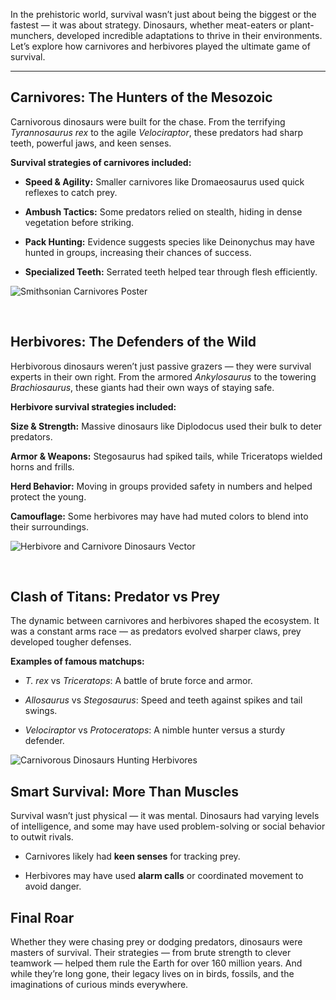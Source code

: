 In the prehistoric world, survival wasn’t just about being the biggest or the fastest — it was about strategy. Dinosaurs, whether meat-eaters or plant-munchers, developed incredible adaptations to thrive in their environments. Let’s explore how carnivores and herbivores played the ultimate game of survival.

---

## Carnivores: The Hunters of the Mesozoic

Carnivorous dinosaurs were built for the chase. From the terrifying _Tyrannosaurus rex_ to the agile _Velociraptor_, these predators had sharp teeth, powerful jaws, and keen senses.

**Survival strategies of carnivores included:**

- **Speed & Agility:** Smaller carnivores like Dromaeosaurus used quick reflexes to catch prey.

- **Ambush Tactics:** Some predators relied on stealth, hiding in dense vegetation before striking.

- **Pack Hunting:** Evidence suggests species like Deinonychus may have hunted in groups, increasing their chances of success.

- **Specialized Teeth:** Serrated teeth helped tear through flesh efficiently.

![Smithsonian Carnivores Poster](https://m.media-amazon.com/images/I/81veF7GdboL._UF894,1000_QL80_.jpg)

&nbsp;

## Herbivores: The Defenders of the Wild

Herbivorous dinosaurs weren’t just passive grazers — they were survival experts in their own right. From the armored _Ankylosaurus_ to the towering _Brachiosaurus_, these giants had their own ways of staying safe.

**Herbivore survival strategies included:**

**Size & Strength:** Massive dinosaurs like Diplodocus used their bulk to deter predators.

**Armor & Weapons:** Stegosaurus had spiked tails, while Triceratops wielded horns and frills.

**Herd Behavior:** Moving in groups provided safety in numbers and helped protect the young.

**Camouflage:** Some herbivores may have had muted colors to blend into their surroundings.

![Herbivore and Carnivore Dinosaurs Vector](https://i.ytimg.com/vi/L8RR9X4iJeE/hq720.jpg?sqp=-oaymwEhCK4FEIIDSFryq4qpAxMIARUAAAAAGAElAADIQj0AgKJD&rs=AOn4CLAu-rcAU209AuPm-3B4wfQGZ-2z1w)

&nbsp;

## Clash of Titans: Predator vs Prey

The dynamic between carnivores and herbivores shaped the ecosystem. It was a constant arms race — as predators evolved sharper claws, prey developed tougher defenses.

**Examples of famous matchups:**

- _T. rex_ vs _Triceratops_: A battle of brute force and armor.

- _Allosaurus_ vs _Stegosaurus_: Speed and teeth against spikes and tail swings.

- _Velociraptor_ vs _Protoceratops_: A nimble hunter versus a sturdy defender.

![Carnivorous Dinosaurs Hunting Herbivores](https://encrypted-tbn0.gstatic.com/images?q=tbn:ANd9GcQI9mNqPdG6RRfypUnwnV477fu8xQd40PMffA&s)

## Smart Survival: More Than Muscles

Survival wasn’t just physical — it was mental. Dinosaurs had varying levels of intelligence, and some may have used problem-solving or social behavior to outwit rivals.

- Carnivores likely had **keen senses** for tracking prey.

- Herbivores may have used **alarm calls** or coordinated movement to avoid danger.

## Final Roar

Whether they were chasing prey or dodging predators, dinosaurs were masters of survival. Their strategies — from brute strength to clever teamwork — helped them rule the Earth for over 160 million years. And while they’re long gone, their legacy lives on in birds, fossils, and the imaginations of curious minds everywhere.
